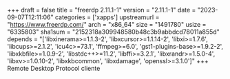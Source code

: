 +++
draft = false
title = "freerdp 2.11.1-1"
version = "2.11.1-1"
date = "2023-09-07T12:11:06"
categories = ['xapps']
upstreamurl = "https://www.freerdp.com/"
arch = "x86_64"
size = "1491780"
usize = "6335803"
sha1sum = "2152318a309948580b48c3b9abbdcd78011a855d"
depends = "['libxinerama>=1.1.3-2', 'libxcursor>=1.1.14-2', 'libxi>=1.7.6', 'libcups>=2.1.2', 'icu4c>=73.1', 'ffmpeg>=6.0', 'gst1-plugins-base>=1.9.2-2', 'libxkbfile>=1.0.9-2', 'libstdc++>=11.2', 'libffi>=3.2.1', 'libxrandr>=1.5.0-4', 'libxv>=1.0.10-2', 'libxkbcommon', 'libxdamage', 'openssl>=3.1.0']"
+++
Remote Desktop Protocol cliente